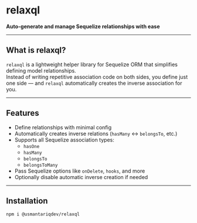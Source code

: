 # relaxql

**Auto-generate and manage Sequelize relationships with ease**

---

## What is relaxql?

`relaxql` is a lightweight helper library for Sequelize ORM that simplifies defining model relationships.  
Instead of writing repetitive association code on both sides, you define just one side — and `relaxql` automatically creates the inverse association for you.

---

## Features

- Define relationships with minimal config
- Automatically creates inverse relations (`hasMany` ↔ `belongsTo`, etc.)
- Supports all Sequelize association types:
    - `hasOne`
    - `hasMany`
    - `belongsTo`
    - `belongsToMany`
- Pass Sequelize options like `onDelete`, `hooks`, and more
- Optionally disable automatic inverse creation if needed

---

## Installation

```bash
npm i @usmantariqdev/relaxql

